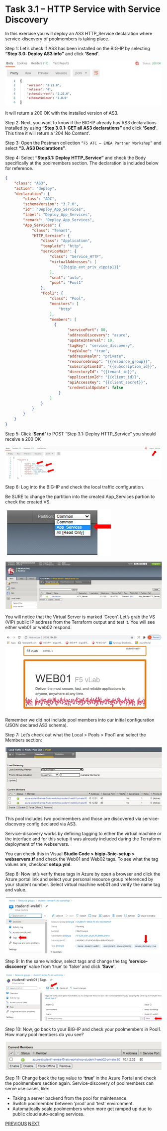 # Task 3.1 – HTTP Service with Service Discovery


In this exercise you will deploy an AS3 HTTP_Service declaration where service-discovery of poolmembers is taking place.

Step 1: Let’s check if AS3 has been installed on the BIG-IP by selecting **“Step 3.0: Deploy AS3 info”** and click **‘Send’**.

![](../png/module3/task3_1_p1.png)

It will return a 200 OK with the installed version of AS3.

Step 2: Next, you want to know if the BIG-IP already has AS3 declarations installed by using **“Step 3.0.1: GET all AS3 declarations”** and click **‘Send’**. This time it will return a ‘204 No Content’.

Step 3:	Open the Postman collection ``“F5 ATC – EMEA Partner Workshop”`` and select **“3. AS3 Declarations”**.


Step 4: Select **“Step3.1: Deploy HTTP_Service”** and check the Body specifically at the poolmembers section. The declaration is included below for reference.

```json
{
    "class": "AS3",
    "action": "deploy",
    "declaration": {
        "class": "ADC",
        "schemaVersion": "3.7.0",
        "id": "Deploy_App_Services",
        "label": "Deploy_App_Services",
        "remark": "Deploy_App_Services",
        "App_Services": {
            "class": "Tenant",
            "HTTP_Service": {
                "class": "Application",
                "template": "http",
                "serviceMain": {
                    "class": "Service_HTTP",
                    "virtualAddresses": [
                        "{{bigip_ext_priv_vippip1}}"
                    ],
                    "snat": "auto",
                    "pool": "Pool1"
                },
                "Pool1": {
                    "class": "Pool",
                    "monitors": [
                        "http"
                    ],
                    "members": [
                      {
                            "servicePort": 80,
                            "addressDiscovery": "azure",
                            "updateInterval": 10,
                            "tagKey": "service_discovery",
                            "tagValue": "true",
                            "addressRealm": "private",
                            "resourceGroup": "{{resource_group}}",
                            "subscriptionId": "{{subscription_id}}",
                            "directoryId": "{{tenant_id}}",
                            "applicationId": "{{client_id}}",
                            "apiAccessKey": "{{client_secret}}",
                            "credentialUpdate": false
                        }
                    ]
                }
            }            
        }
    }
}
```


Step 5: Click **‘Send’** to POST “Step 3.1: Deploy HTTP_Service” you should receive a 200 OK

![](../png/module3/task3_1_p2.png)


Step 6: Log into the BIG-IP and check the local traffic configuration. 

Be SURE to change the partition into the created App_Services partion to check the created VS.

![](../png/module3/task3_1_p3.png)

![](../png/module3/task3_1_p4.png)


You will notice that the Virtual Server is marked ‘Green’. Let’s grab the VS (VIP) public IP address from the Terraform output and test it. You will see either web01 or web02 respond.

![](../png/module3/task3_1_p5.png)

Remember we did not include pool members into our initial configuration (JSON declared AS3 schema).

Step 7: Let’s check out what the Local > Pools > Pool1 and select the Members section:

![](../png/module3/task3_1_p6.png)

This pool includes two poolmembers and those are discovered via service-discovery config declared via AS3.

Service-discovery works by defining tagging to either the virtual machine or the interface and for this setup it was already included during the Terraform deployment of the webservers. 

You can check this in Visual **Studio Code > bigip-3nic-setup > webservers.tf** and check the Web01 and Web02 tags. To see what the tag values are, checkout **setup.yml**.

Step 8: Now let’s verify these tags in Azure by open a browser and click the Azure portal link and select your personal resource group referenced by your student number.
Select virtual machine web01 and verify the name tag and value.

![](../png/module3/task3_1_p7.png)

Step 9: In the same window, select tags and change the tag **‘service-discovery’** value from ‘true’ to ‘false’ and click **‘Save’**.

![](../png/module3/task3_1_p8.png)

Step 10: Now, go back to your BIG-IP and check your poolmembers in Pool1. How many pool members do you see?
 
![](../png/module3/task3_1_p9.png)
 
Step 11: Change back the tag value to **‘true’** in the Azure Portal and check the poolmembers section again.
Service-discovery of poolmembers can serve use cases, like:

 -	Taking a server backend from the pool for maintenance.
 -	Switch poolmember between ‘prod’ and ‘test’ environment.
 -	Automatically scale poolmembers when more get ramped up due to public cloud auto-scaling services.

[PREVIOUS](module3.md)      [NEXT](task3_2.md)